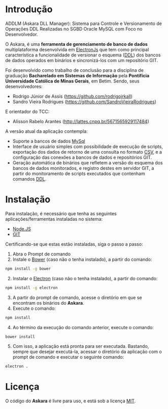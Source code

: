 
# Introdução

ADDLM (Askara DLL Manager): Sistema para Controle e Versionamento de Operações DDL Realizadas no SGBD Oracle MySQL com Foco no Desenvolvedor.

O Askara, é uma **ferramenta de gerenciamento de banco de dados** multiplataforma desenvolvida em [ElectronJs](https://electronjs.org/) que tem como principal característica a funcionalidade de versionar o esquema  ([DDL](https://en.wikipedia.org/wiki/Data_definition_language)) dos bancos de dados operados em binários e sincronizá-los com um repositório GIT.

Foi desenvolvido como trabalho de conclusão para a disciplina de graduação **Bacharelado em Sistemas de Informação** pela **Pontifícia Universidade Católica de Minas Gerais**, em Betim. Sendo, seus desenvolvedores:

 - Rodrigo Júnior de Assis (https://github.com/rodrigojrkall)
 - Sandro Vieira Rodrigues (https://github.com/SandroVieiraRodrigues)

E orientador do TCC:

 - Alisson Rabelo Arantes (http://lattes.cnpq.br/5671565929117484)

A versão atual da aplicação contempla:


 - Suporte a bancos de dados [MySql](https://www.mysql.com/)
 - Interface de usuário simples com possibilidade de execução de scripts, exportação dos dados de retorno de uma consulta no formato [CSV](https://pt.wikipedia.org/wiki/Comma-separated_values), e a configuração das conexões a bancos de dados e repositórios GIT.
 - Geração automática de binários que refletem a versão do esquema dos bancos de dados monitorados, e registro destes em servidor GIT, a partir  do monitoramento de scripts executados que contenham comandos [DDL](https://pt.wikipedia.org/wiki/Linguagem_de_defini%C3%A7%C3%A3o_de_dados).
 
# Instalação

Para instalação, é necessário que tenha as seguintes aplicações/ferramentas instaladas no sistema:
- [Node.JS](https://nodejs.org/)
- [GIT](https://git-scm.com/)

Certificando-se que estas estão instaladas, siga o passo a passo:


 1. Abra o Prompt de comando
 2. Instale o [Bower](https://bower.io/) (caso não o tenha instalado), a partir do comando: 
```bash
npm install -g bower
```
 2. Instalar o [Electron](https://electronjs.org/) (caso não o tenha instalado), a partir do comando: 
```bash
npm install -g electron
```
 3. A partir do prompt de comando, acesse o diretório em que se encontram os binários do **Askara**.
 3. Execute o comando:
```bash
npm install
```
 4. Ao término da execução do comando anterior, execute o comando:
```bash
bower install
```
 5. Com isso, a aplicação está pronta para ser executada. Bastando, sempre que desejar executá-la, acessar o diretório da aplicação com o prompt de comando e executar o seguinte comando:
```bash
electron .
```
# Licença

O código do **Askara** é livre para uso, e está sob a licença [MIT](https://opensource.org/licenses/MIT). 
